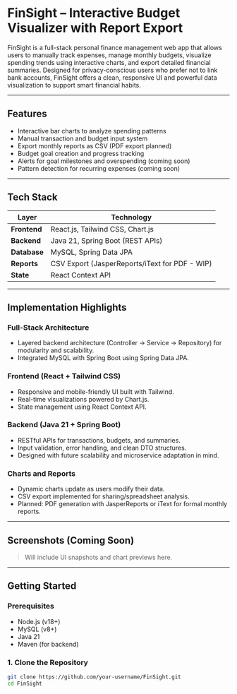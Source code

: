 # FinSight – Interactive Budget Visualizer with Report Export

FinSight is a full-stack personal finance management web app that allows users to manually track expenses, manage monthly budgets, visualize spending trends using interactive charts, and export detailed financial summaries. Designed for privacy-conscious users who prefer not to link bank accounts, FinSight offers a clean, responsive UI and powerful data visualization to support smart financial habits.

---

## Features

- Interactive bar charts to analyze spending patterns
- Manual transaction and budget input system
- Export monthly reports as CSV (PDF export planned)
- Budget goal creation and progress tracking
- Alerts for goal milestones and overspending (coming soon)
- Pattern detection for recurring expenses (coming soon)

---

## Tech Stack

| Layer        | Technology                               |
|--------------|-------------------------------------------|
| **Frontend** | React.js, Tailwind CSS, Chart.js          |
| **Backend**  | Java 21, Spring Boot (REST APIs)          |
| **Database** | MySQL, Spring Data JPA                    |
| **Reports**  | CSV Export (JasperReports/iText for PDF - WIP) |
| **State**    | React Context API                         |

---

## Implementation Highlights

### Full-Stack Architecture
- Layered backend architecture (Controller → Service → Repository) for modularity and scalability.
- Integrated MySQL with Spring Boot using Spring Data JPA.

### Frontend (React + Tailwind CSS)
- Responsive and mobile-friendly UI built with Tailwind.
- Real-time visualizations powered by Chart.js.
- State management using React Context API.

### Backend (Java 21 + Spring Boot)
- RESTful APIs for transactions, budgets, and summaries.
- Input validation, error handling, and clean DTO structures.
- Designed with future scalability and microservice adaptation in mind.

### Charts and Reports
- Dynamic charts update as users modify their data.
- CSV export implemented for sharing/spreadsheet analysis.
- Planned: PDF generation with JasperReports or iText for formal monthly reports.

---

## Screenshots (Coming Soon)

> Will include UI snapshots and chart previews here.

---

## Getting Started

### Prerequisites
- Node.js (v18+)
- MySQL (v8+)
- Java 21
- Maven (for backend)

### 1. Clone the Repository
```bash
git clone https://github.com/your-username/FinSight.git
cd FinSight
